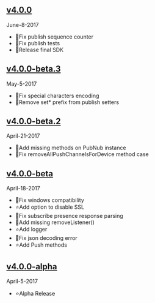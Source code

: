 ## [v4.0.0](https://github.com/pubnub/php/tree/v4.0.0)
 June-8-2017

- 🐛Fix publish sequence counter
- 🐛Fix publish tests
- 🐛Release final SDK

## [v4.0.0-beta.3](https://github.com/pubnub/php/tree/v4.0.0-beta.3)
 May-5-2017

- 🐛Fix special characters encoding
- 🐛Remove set* prefix from publish setters

## [v4.0.0-beta.2](https://github.com/pubnub/php/tree/v4.0.0-beta.2)
 April-21-2017

- 🐛Add missing methods on PubNub instance
- 🐛Fix removeAllPushChannelsForDevice method case

## [v4.0.0-beta](https://github.com/pubnub/php/tree/v4.0.0-beta)
 April-18-2017

- 🐛Fix windows compatibility
- ⭐Add option to disable SSL
- 🐛Fix subscribe presence response parsing
- 🐛Add missing removeListener()
- ⭐Add logger
- 🐛Fix json decoding error
- ⭐Add Push methods


## [v4.0.0-alpha](https://github.com/pubnub/php/tree/v4.0.0-alpha)
 April-5-2017

- ⭐Alpha Release
